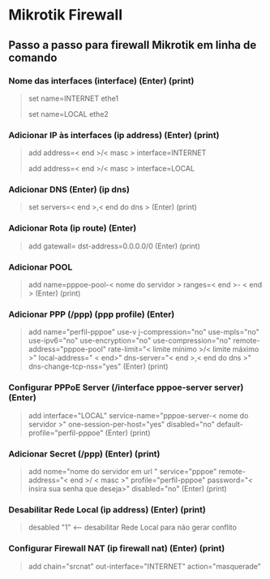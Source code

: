 # Mikrotik Firewall

## Passo a passo para firewall Mikrotik em linha de comando

### Nome das interfaces (interface) (Enter) (print)
>
>set name=INTERNET ethe1
>
> set name=LOCAL ethe2

### Adicionar IP às interfaces (ip address) (Enter) (print)
>
>add address=< end >/< masc > interface=INTERNET
>
>add address=< end >/< masc > interface=LOCAL

### Adicionar DNS (Enter) (ip dns)
>
>set servers=< end >,< end do dns > (Enter) (print)

### Adicionar Rota (ip route) (Enter) 
>
>add gatewall=<end> dst-address=0.0.0.0/0 (Enter) (print)

### Adicionar POOL 
>
>add name=pppoe-pool-< nome do servidor > ranges=< end >- < end > (Enter) (print)

### Adicionar PPP (/ppp) (ppp profile) (Enter) 
>
>add name="perfil-pppoe" use-v j-compression="no" use-mpls="no" use-ipv6="no" use-encryption="no"
use-compression="no" remote-address="pppoe-pool" rate-limit="< limite mínimo >/< limite máximo >" local-address=" < end>"
dns-server="< end >,< end do dns >" dns-change-tcp-nss="yes" (Enter) (print)

### Configurar PPPoE Server (/interface pppoe-server server) (Enter) 
>
>add interface="LOCAL" service-name="pppoe-server-< nome do servidor >" one-session-per-host="yes" disabled="no" 
default-profile="perfil-pppoe" (Enter) (print)

### Adicionar Secret (/ppp) (Enter) (print)

>add nome="nome do servidor  em url " service="pppoe" remote-address="< end >/ < masc >" profile="perfil-pppoe"
password="< insira  sua senha  que deseja>" disabled="no" (Enter) (print)

### Desabilitar Rede Local (ip address) (Enter) (print)
>
>desabled "1" <-- desabilitar Rede Local para não gerar conflito

### Configurar  Firewall NAT (ip firewall nat) (Enter) (print)
>
>add chain="srcnat" out-interface="INTERNET" action="masquerade"